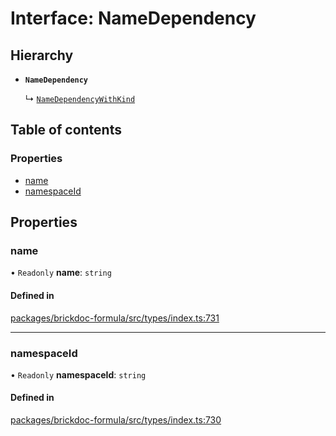 # Interface: NameDependency

## Hierarchy

- **`NameDependency`**

  ↳ [`NameDependencyWithKind`](NameDependencyWithKind.md)

## Table of contents

### Properties

- [name](NameDependency.md#name)
- [namespaceId](NameDependency.md#namespaceid)

## Properties

### <a id="name" name="name"></a> name

• `Readonly` **name**: `string`

#### Defined in

[packages/brickdoc-formula/src/types/index.ts:731](https://github.com/brickdoc/brickdoc/blob/main/packages/brickdoc-formula/src/types/index.ts#L731)

___

### <a id="namespaceid" name="namespaceid"></a> namespaceId

• `Readonly` **namespaceId**: `string`

#### Defined in

[packages/brickdoc-formula/src/types/index.ts:730](https://github.com/brickdoc/brickdoc/blob/main/packages/brickdoc-formula/src/types/index.ts#L730)

